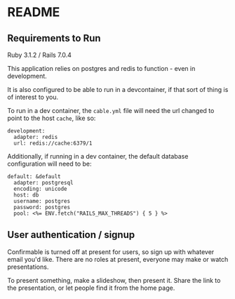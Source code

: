 # README

## Requirements to Run

Ruby 3.1.2 / Rails 7.0.4

This application relies on postgres and redis to function - even in development.

It is also configured to be able to run in a devcontainer, if that sort of thing is of interest to you.

To run in a dev container, the `cable.yml` file will need the url changed to point to the host `cache`, like so:
```
development:
  adapter: redis
  url: redis://cache:6379/1
```

Additionally, if running in a dev container, the default database configuration will need to be:
```
default: &default
  adapter: postgresql
  encoding: unicode
  host: db
  username: postgres
  password: postgres
  pool: <%= ENV.fetch("RAILS_MAX_THREADS") { 5 } %>

```

## User authentication / signup

Confirmable is turned off at present for users, so sign up with whatever email you'd like.  There are no roles at present, everyone may make or watch presentations.

To present something, make a slideshow, then present it.  Share the link to the presentation, or let people find it from the home page.
